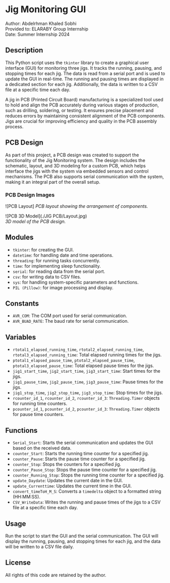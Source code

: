 # Jig Monitoring GUI

Author: Abdelrhman Khaled Sobhi  
Provided to: ELARABY Group Internship  
Date: Summer Internship 2024  

## Description

This Python script uses the `tkinter` library to create a graphical user interface (GUI) for monitoring three jigs. It tracks the running, pausing, and stopping times for each jig. The data is read from a serial port and is used to update the GUI in real-time. The running and pausing times are displayed in a dedicated section for each jig. Additionally, the data is written to a CSV file at a specific time each day.

A jig in PCB (Printed Circuit Board) manufacturing is a specialized tool used to hold and align the PCB accurately during various stages of production, such as drilling, soldering, or testing. It ensures precise placement and reduces errors by maintaining consistent alignment of the PCB components. Jigs are crucial for improving efficiency and quality in the PCB assembly process.

## PCB Design

As part of this project, a PCB design was created to support the functionality of the Jig Monitoring system. The design includes the schematic, layout, and 3D modeling for a custom PCB, which helps interface the jigs with the system via embedded sensors and control mechanisms. The PCB also supports serial communication with the system, making it an integral part of the overall setup. 

### PCB Design Images

![PCB Layout]
*PCB layout showing the arrangement of components.*

![PCB 3D Model](./JIG PCB/Layout.jpg)  
*3D model of the PCB design.*

## Modules

- `tkinter`: for creating the GUI.
- `datetime`: for handling date and time operations.
- `threading`: for running tasks concurrently.
- `time`: for implementing sleep functionality.
- `serial`: for reading data from the serial port.
- `csv`: for writing data to CSV files.
- `sys`: for handling system-specific parameters and functions.
- `PIL (Pillow)`: for image processing and display.

## Constants

- `AVR_COM`: The COM port used for serial communication.
- `AVR_BUAD_RATE`: The baud rate for serial communication.

## Variables

- `rtotal1_elapsed_running_time`, `rtotal2_elapsed_running_time`, `rtotal3_elapsed_running_time`: Total elapsed running times for the jigs.
- `ptotal1_elapsed_pause_time`, `ptotal2_elapsed_pause_time`, `ptotal3_elapsed_pause_time`: Total elapsed pause times for the jigs.
- `jig1_start_time`, `jig2_start_time`, `jig3_start_time`: Start times for the jigs.
- `jig1_pause_time`, `jig2_pause_time`, `jig3_pause_time`: Pause times for the jigs.
- `jig1_stop_time`, `jig2_stop_time`, `jig3_stop_time`: Stop times for the jigs.
- `rcounter_id_1`, `rcounter_id_2`, `rcounter_id_3`: `Threading.Timer` objects for running time counters.
- `pcounter_id_1`, `pcounter_id_2`, `pcounter_id_3`: `Threading.Timer` objects for pause time counters.

## Functions

- `Serial_Start`: Starts the serial communication and updates the GUI based on the received data.
- `counter_Start`: Starts the running time counter for a specified jig.
- `counter_Pause`: Starts the pause time counter for a specified jig.
- `counter_Stop`: Stops the counters for a specified jig.
- `counter_Pause_Stop`: Stops the pause time counter for a specified jig.
- `counter_Running_Stop`: Stops the running time counter for a specified jig.
- `update_Daydate`: Updates the current date in the GUI.
- `update_Currenttime`: Updates the current time in the GUI.
- `convert_timeToH_M_S`: Converts a `timedelta` object to a formatted string (HH:MM:SS).
- `CSV_WriteData`: Writes the running and pause times of the jigs to a CSV file at a specific time each day.

## Usage

Run the script to start the GUI and the serial communication. The GUI will display the running, pausing, and stopping times for each jig, and the data will be written to a CSV file daily.

## License

All rights of this code are retained by the author.
